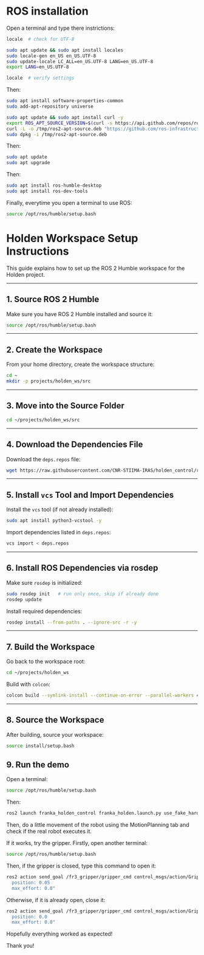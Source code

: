 # ROS installation
Open a terminal and type there instrictions:

```bash
locale  # check for UTF-8

sudo apt update && sudo apt install locales
sudo locale-gen en_US en_US.UTF-8
sudo update-locale LC_ALL=en_US.UTF-8 LANG=en_US.UTF-8
export LANG=en_US.UTF-8

locale  # verify settings
```

Then: 
```bash
sudo apt install software-properties-common
sudo add-apt-repository universe

sudo apt update && sudo apt install curl -y
export ROS_APT_SOURCE_VERSION=$(curl -s https://api.github.com/repos/ros-infrastructure/ros-apt-source/releases/latest | grep -F "tag_name" | awk -F\" '{print $4}')
curl -L -o /tmp/ros2-apt-source.deb "https://github.com/ros-infrastructure/ros-apt-source/releases/download/${ROS_APT_SOURCE_VERSION}/ros2-apt-source_${ROS_APT_SOURCE_VERSION}.$(. /etc/os-release && echo ${UBUNTU_CODENAME:-${VERSION_CODENAME}})_all.deb"
sudo dpkg -i /tmp/ros2-apt-source.deb
```

Then:
```bash
sudo apt update
sudo apt upgrade
```

Then:
```bash
sudo apt install ros-humble-desktop
sudo apt install ros-dev-tools
```

Finally, everytime you open a terminal to use ROS:
```bash 
source /opt/ros/humble/setup.bash
```

# Holden Workspace Setup Instructions

This guide explains how to set up the ROS 2 Humble workspace for the Holden project.

---

## 1. Source ROS 2 Humble
Make sure you have ROS 2 Humble installed and source it:
```bash
source /opt/ros/humble/setup.bash
```

---

## 2. Create the Workspace
From your home directory, create the workspace structure:
```bash
cd ~
mkdir -p projects/holden_ws/src
```

---

## 3. Move into the Source Folder
```bash
cd ~/projects/holden_ws/src
```

---

## 4. Download the Dependencies File
Download the `deps.repos` file:
```bash
wget https://raw.githubusercontent.com/CNR-STIIMA-IRAS/holden_control/refs/heads/test_real_franka/deps.repos
```

---

## 5. Install `vcs` Tool and Import Dependencies
Install the `vcs` tool (if not already installed):
```bash
sudo apt install python3-vcstool -y
```

Import dependencies listed in `deps.repos`:
```bash
vcs import < deps.repos
```

---

## 6. Install ROS Dependencies via rosdep
Make sure `rosdep` is initialized:
```bash
sudo rosdep init   # run only once, skip if already done
rosdep update
```

Install required dependencies:
```bash
rosdep install --from-paths . --ignore-src -r -y
```

---

## 7. Build the Workspace
Go back to the workspace root:
```bash
cd ~/projects/holden_ws
```

Build with `colcon`:
```bash
colcon build --symlink-install --continue-on-error --parallel-workers 4
```

---

## 8. Source the Workspace
After building, source your workspace:
```bash
source install/setup.bash
```
<!-- You may want to add this line to your `~/.bashrc` to make it permanent. -->

## 9. Run the demo
Open a terminal:

```bash
source /opt/ros/humble/setup.bash
```

Then: 

```bash
ros2 launch franka_holden_control franka_holden.launch.py use_fake_hardware:=false robot_ip:=<insert robot ip> 
```

Then, do a little movement of the robot using the MotionPlanning tab and check if the real robot executes it.

If it works, try the gripper.
Firstly, open another terminal:

```bash
source /opt/ros/humble/setup.bash
```
Then, if the gripper is closed, type this command to open it:

```bash
ros2 action send_goal /fr3_gripper/gripper_cmd control_msgs/action/GripperCommand "command:
  position: 0.05
  max_effort: 0.0" 
```

Otherwise, if it is already open, close it:

```bash
ros2 action send_goal /fr3_gripper/gripper_cmd control_msgs/action/GripperCommand "command:
  position: 0.0
  max_effort: 0.0" 
```

Hopefully everything worked as expected!

Thank you!